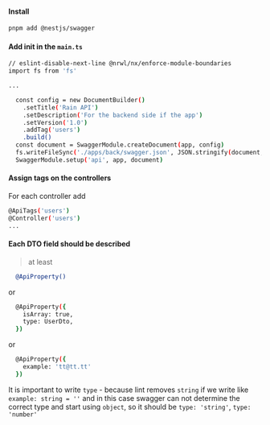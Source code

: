 #### Install

```bash
pnpm add @nestjs/swagger
```

#### Add init in the `main.ts`

```bash
// eslint-disable-next-line @nrwl/nx/enforce-module-boundaries
import fs from 'fs'

...

  const config = new DocumentBuilder()
    .setTitle('Rain API')
    .setDescription('For the backend side if the app')
    .setVersion('1.0')
    .addTag('users')
    .build()
  const document = SwaggerModule.createDocument(app, config)
  fs.writeFileSync('./apps/back/swagger.json', JSON.stringify(document, null, 2))
  SwaggerModule.setup('api', app, document)
```

#### Assign tags on the controllers

For each controller add

```bash
@ApiTags('users')
@Controller('users')
...
```

#### Each DTO field should be described

> at least

```bash
  @ApiProperty()
```

or

```bash
  @ApiProperty({
    isArray: true,
    type: UserDto,
  })
```

or

```bash
  @ApiProperty({
    example: 'tt@tt.tt'
  })
```

It is important to write `type` - because lint removes `string` if we
write like `example: string = ''` and in this case swagger can not determine
the correct type and start using `object`, so it should be `type: 'string'`,
`type: 'number'`